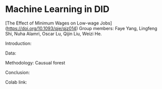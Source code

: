 # Machine Learning in DID
[The Effect of Minimum Wages on Low-wage Jobs] (https://doi.org/10.1093/qje/qjz014)
Group members: Faye Yang, Lingfeng Shi, Nuha Alamri, Oscar Lu, Qijin Liu, Weizi He.

Introduction:

Data:

Methodology: Causual forest

Conclusion:

Colab link:
